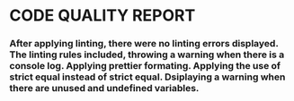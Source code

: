 # CODE QUALITY REPORT
### After applying linting, there were no linting errors displayed. The linting rules included, throwing a warning when there is a console log. Applying prettier formating. Applying the use of strict equal instead of strict equal. Dsiplaying a warning when there are unused and undefined variables.